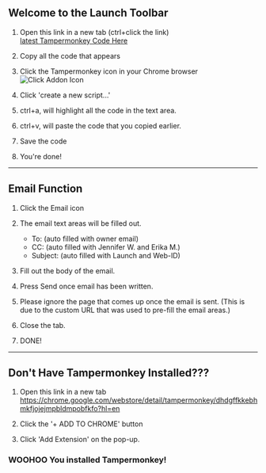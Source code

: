 ## Welcome to the Launch Toolbar

1. Open this link in a new tab (ctrl+click the link)<br>
[latest Tampermonkey Code Here](https://raw.githubusercontent.com/cirept/salesforceToolbar/master/launchToolbar_meta.js)

2. Copy all the code that appears

3. Click the Tampermonkey icon in your Chrome browser<br>
![Click Addon Icon](https://cdn.rawgit.com/cirept/NextGen/master/images/clickIcon.png)

4. Click 'create a new script...'

5. ctrl+a, will highlight all the code in the text area.

6. ctrl+v, will paste the code that you copied earlier.

7. Save the code

8. You're done!

---

## Email Function

1. Click the Email icon

2. The email text areas will be filled out.
    - To: (auto filled with owner email)
    - CC: (auto filled with Jennifer W. and Erika M.)
    - Subject:  (auto filled with Launch and Web-ID)
    
3. Fill out the body of the email.

4. Press Send once email has been written.

5. Please ignore the page that comes up once the email is sent.  (This is due to the custom URL that was used to pre-fill the email areas.)

6. Close the tab.

7. DONE!

---

## Don't Have Tampermonkey Installed???

1. Open this link in a new tab<br>
https://chrome.google.com/webstore/detail/tampermonkey/dhdgffkkebhmkfjojejmpbldmpobfkfo?hl=en

2. Click the '+ ADD TO CHROME' button

3. Click 'Add Extension' on the pop-up.

### WOOHOO You installed Tampermonkey!
